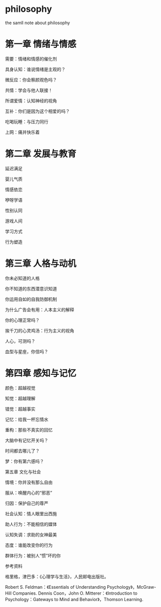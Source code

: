 # philosophy
the samll note about philosophy
# 第一章  情绪与情感
需要：情绪和情感的催化剂 

具身认知：谁说情绪是主观的？

微反应：你会察颜观色吗？ 

共情：学会与他人联接！

所谓爱情：认知神经的视角

互补：你们是因为这个相爱的吗？

吃喝玩睡：与压力同行

上网：痛并快乐着

# 第二章  发展与教育
延迟满足

婴儿气质

情感依恋

咿呀学语

性别认同

游戏人间

学习方式

行为塑造

# 第三章  人格与动机

你未必知道的人格

你不知道的东西潜意识知道

你运用自如的自我防御机制

为什么广告会有用：人本主义的解释

你的心理正常吗？

挨千刀的心灵鸡汤：行为主义的视角

人心，可测吗？

血型与星座，你信吗？


# 第四章  感知与记忆

颜色：超越视觉

知觉：超越理解

错觉：超越事实

记忆：给我一杯忘情水

重构：那些不真实的回忆

大脑中有记忆开关吗？

时间都去哪儿了？

梦：你有第六感吗？


第五章  文化与社会

情境：你并没有那么自由

服从：唤醒内心的“邪恶”

归因：保护自己的尊严

社会认知：情人眼里出西施

助人行为：不能相信的媒体

认知失调：求助的女神最美

态度：谁能改变你的行为

群体行为：被别人“惯”坏的你
 
参考资料

格里格，津巴多：《心理学与生活》，人民邮电出版社。

Robert S. Feldman：《Essentials of Understanding Psychology》，McGraw-Hill Companies.
Dennis Coon，John O. Mitterer：《Introduction to Psychology：Gateways to Mind and Behavior》，Thomson Learning.
